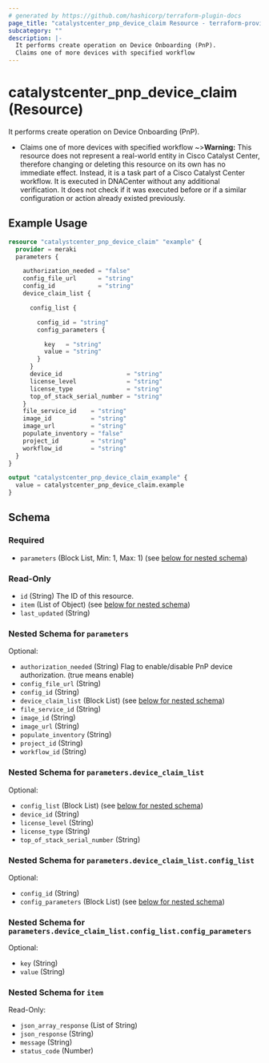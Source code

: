 ```yaml
---
# generated by https://github.com/hashicorp/terraform-plugin-docs
page_title: "catalystcenter_pnp_device_claim Resource - terraform-provider-catalystcenter"
subcategory: ""
description: |-
  It performs create operation on Device Onboarding (PnP).
  Claims one of more devices with specified workflow
---
```


# catalystcenter_pnp_device_claim (Resource)

It performs create operation on Device Onboarding (PnP).

- Claims one of more devices with specified workflow
~>**Warning:**
This resource does not represent a real-world entity in Cisco Catalyst Center, therefore changing or deleting this resource on its own has no immediate effect.
Instead, it is a task part of a Cisco Catalyst Center workflow. It is executed in DNACenter without any additional verification. It does not check if it was executed before or if a similar configuration or action already existed previously.

## Example Usage

```terraform
resource "catalystcenter_pnp_device_claim" "example" {
  provider = meraki
  parameters {

    authorization_needed = "false"
    config_file_url      = "string"
    config_id            = "string"
    device_claim_list {

      config_list {

        config_id = "string"
        config_parameters {

          key   = "string"
          value = "string"
        }
      }
      device_id                  = "string"
      license_level              = "string"
      license_type               = "string"
      top_of_stack_serial_number = "string"
    }
    file_service_id    = "string"
    image_id           = "string"
    image_url          = "string"
    populate_inventory = "false"
    project_id         = "string"
    workflow_id        = "string"
  }
}

output "catalystcenter_pnp_device_claim_example" {
  value = catalystcenter_pnp_device_claim.example
}
```

<!-- schema generated by tfplugindocs -->
## Schema

### Required

- `parameters` (Block List, Min: 1, Max: 1) (see [below for nested schema](#nestedblock--parameters))

### Read-Only

- `id` (String) The ID of this resource.
- `item` (List of Object) (see [below for nested schema](#nestedatt--item))
- `last_updated` (String)

<a id="nestedblock--parameters"></a>
### Nested Schema for `parameters`

Optional:

- `authorization_needed` (String) Flag to enable/disable PnP device authorization. (true means enable)
- `config_file_url` (String)
- `config_id` (String)
- `device_claim_list` (Block List) (see [below for nested schema](#nestedblock--parameters--device_claim_list))
- `file_service_id` (String)
- `image_id` (String)
- `image_url` (String)
- `populate_inventory` (String)
- `project_id` (String)
- `workflow_id` (String)

<a id="nestedblock--parameters--device_claim_list"></a>
### Nested Schema for `parameters.device_claim_list`

Optional:

- `config_list` (Block List) (see [below for nested schema](#nestedblock--parameters--device_claim_list--config_list))
- `device_id` (String)
- `license_level` (String)
- `license_type` (String)
- `top_of_stack_serial_number` (String)

<a id="nestedblock--parameters--device_claim_list--config_list"></a>
### Nested Schema for `parameters.device_claim_list.config_list`

Optional:

- `config_id` (String)
- `config_parameters` (Block List) (see [below for nested schema](#nestedblock--parameters--device_claim_list--config_list--config_parameters))

<a id="nestedblock--parameters--device_claim_list--config_list--config_parameters"></a>
### Nested Schema for `parameters.device_claim_list.config_list.config_parameters`

Optional:

- `key` (String)
- `value` (String)





<a id="nestedatt--item"></a>
### Nested Schema for `item`

Read-Only:

- `json_array_response` (List of String)
- `json_response` (String)
- `message` (String)
- `status_code` (Number)
